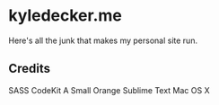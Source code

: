 # kyledecker.me

Here's all the junk that makes my personal site run.

## Credits

SASS
CodeKit
A Small Orange
Sublime Text
Mac OS X
